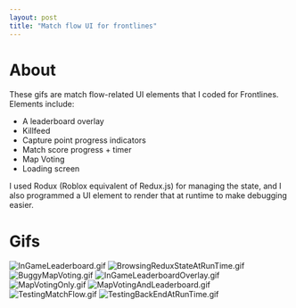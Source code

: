 ```yaml
---
layout: post
title: "Match flow UI for frontlines"
---
```


# About
These gifs are match flow-related UI elements that I coded for Frontlines. Elements include:

* A leaderboard overlay
* Killfeed
* Capture point progress indicators
* Match score progress + timer
* Map Voting 
* Loading screen

I used Rodux (Roblox equivalent of Redux.js) for managing the state, and I also programmed a UI element to render that at runtime to make debugging easier. 

# Gifs

![InGameLeaderboard.gif](https://drive.google.com/uc?id=1jYmc-6ClQ-x858plMCxGiTNcW5pJqQOg&export=download)
![BrowsingReduxStateAtRunTime.gif](https://drive.google.com/uc?id=1yqhkwAxFb3kFjqrxu_SH0OatPDCkA___&export=download)
![BuggyMapVoting.gif](https://drive.google.com/uc?id=1yJGQDMT3BSScYVg1C0iTERCdZG_J6maF&export=download)
![InGameLeaderboardOverlay.gif](https://drive.google.com/uc?id=1Z4etG_LDlixeGuwMQgCTCsXnK81HfCL3&export=download)
![MapVotingOnly.gif](https://drive.google.com/uc?id=1odwBbRzgGbvVlUN89aW2T6xuIKv2JNU5&export=download)
![MapVotingAndLeaderboard.gif](https://drive.google.com/uc?id=1Ker3f_p_gp7BA-g8yKHxnM9d6d0q2Ntk&export=download)
![TestingMatchFlow.gif](https://drive.google.com/uc?id=1h0KfMVjrh5P3c6OFHRiJY8CHn3I1MU-_&export=download)
![TestingBackEndAtRunTime.gif](https://drive.google.com/uc?id=1P4txo8PzjlXrEVYSczdpVRcXmD1OZyzI&export=download)
